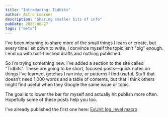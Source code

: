 ```yaml
---
title: "Introducing: Tidbits"
author: Astro Learner
description: "Sharing smaller bits of info"
pubDate: 2025-06-27
tags: ["meta"]
---
```


I’ve been meaning to share more of the small things I learn or create, but every time I sit down to write, I convince myself the topic isn’t "big" enough. I end up with half-finished drafts and nothing published.

So I’m trying something new. I’ve added a section to the site called "Tidbits". These are going to be short, focused posts—quick notes on things I’ve learned, gotchas I ran into, or patterns I find useful. Stuff that doesn’t need 1,000 words and a table of contents, but that I think others might find useful when they Google the same issue or topic.

The goal is to lower the bar for myself and actually hit publish more often. Hopefully some of these posts help you too.

I've already published the first one here: [ExUnit log_level macro](/tidbits/exunit-log-level-macro/)
